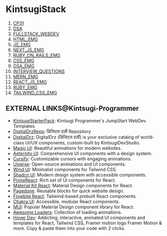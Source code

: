 # KintsugiStack

1. [CP31](/CP31/README.md)
2. [DSA](/DSA/README.md)
3. [FULLSTACK\_WEBDEV](/FULLSTACK_WEBDEV/README.md)
4. [HTML\_EMG](/HTML_EMG/README.md)
5. [JS\_EMG](/JS_EMG/README.md)
6. [NEXT\_JS\_EMG](/NEXT_JS_EMG/README.md)
7. [RUBY\_ON\_RAILS\_EMG](/RUBY_ON_RAILS_EMG/README.md)
8. [CSS\_EMG](/CSS_EMG/README.md)
9. [DSA\_EMG](/DSA_EMG/README.md)
10. [INTERVIEW\_QUESTIONS](/INTERVIEW_QUESTIONS/README.md)
11. [MERN\_EMG](/MERN_EMG/README.md)
12. [REACT\_JS\_EMG](/REACT_JS_EMG/README.md)
13. [RUBY\_EMG](/RUBY_EMG/README.md)
14. [TAILWIND\_CSS\_EMG](/TAILWIND_CSS_EMG/README.md)

## EXTERNAL LINKS@Kintsugi-Programmer

- [KintsugiStarterPack](https://github.com/kintsugi-programmer/kintsugi-starter-pack): Kintsugi Programmer's JumpStart WebDev Templates
- [DigitalDrzRepo](https://github.com/kintsugi-programmer/drz): डिजिटल दर्ज़ी Repository 
- [DigitalDrz](https://digitaldrz.vercel.app/): DigitalDrz (डिजिटल दर्ज़ी) is your exclusive catalog of world-class UI/UX components, custom-built by KintsugiDevStudio.
- [Magic UI](https://magicui.design/docs/components/marquee): Beautiful animations for modern websites.
- [Aeternity UI](https://ui.aceternity.com/components): Comprehensive UI components with a design system.
- [Cursify](https://cursify.vercel.app/): Customizable cursors with engaging animations.
- [Uiverse](https://uiverse.io/): Open-source animations and UI components.
- [Wind UI](https://wind-ui.com/components/): Minimalist components for Tailwind CSS.
- [Shadcn UI](https://ui.shadcn.com/): Modern design system with accessible components.
- [PrimeReact](https://primereact.org/installation/): Rich set of UI components for React.
- [Material Kit React](https://www.creative-tim.com/learning-lab/react/quick-start/material-kit/): Material Design components for React.
- [Pagedone](https://pagedone.io/blocks): Reusable blocks for quick website design.
- [Flowbite React](https://flowbite-react.com/): Tailwind-based prebuilt React components.
- [Chakra UI](https://www.chakra-ui.com/): Accessible, modular React components.
- [MUI](https://mui.com/core/): Popular Material Design component library for React.
- [Awesome Loaders](https://awesome-loaders.netlify.app/): Collection of loading animations.
- [Hover Dev](https://www.hover.dev/): Addicting, interactive, animated UI components and templates for  React,  Tailwind CSS, Framer motion logo Framer Motion & more. Copy & paste them into your code with 2 clicks.